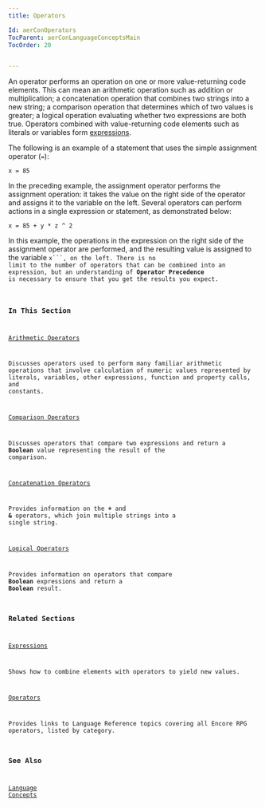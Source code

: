 ```yaml
---
title: Operators

Id: aerConOperators
TocParent: aerConLanguageConceptsMain
TocOrder: 20


---
```


An operator performs an operation on one or more value-returning code elements. This can mean an arithmetic operation such as addition or multiplication; a concatenation operation that combines two strings into a new string; a comparison operation that determines which of two values is greater; a logical operation evaluating whether two expressions are both true. Operators combined with value-returning code elements such as literals or variables form [expressions](/concepts/expressions/Expressions.html). 

The following is an example of a statement that uses the simple assignment operator (```=```): 

```
x = 85
```

In the preceding example, the assignment operator performs the assignment operation: it takes the value on the right side of the operator and assigns it to the variable on the left. Several operators can perform actions in a single expression or statement, as demonstrated below: 

```
x = 85 + y * z ^ 2
```

In this example, the operations in the expression on the right side of the assignment operator are performed, and the resulting value is assigned to the variable <code class="ce">x```, on the left. There is no limit to the number of operators that can be combined into an expression, but an understanding of **Operator Precedence** is necessary to ensure that you get the results you expect. 

### In This Section

[Arithmetic Operators](ArithmeticOperators.html)

Discusses operators used to perform many familiar arithmetic operations that
                involve calculation of numeric values represented by literals, variables, other
                expressions, function and property calls, and constants.


[Comparison Operators](ComparisonOperators.html)

Discusses operators that compare two expressions and return a **Boolean**  value 	representing the result of the comparison.


[Concatenation Operators](ConcatenationOperators.html)

Provides information on the **+**  and **&**  operators, which join multiple strings into a single string.


[Logical Operators](LogicalOperators.html)

Provides information on operators that compare **Boolean** 
                expressions and return a **Boolean**  result.


### Related Sections

[Expressions](/concepts/expressions/Expressions.html)

Shows how to combine elements with operators to yield new values.


[Operators](/dox/ecrLrfOperatorsMain.html)

Provides links to Language Reference topics covering all Encore RPG operators, 	listed by category.


### See Also
[Language Concepts](/concepts/LanguageConceptsMain.html) 
